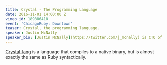 ```yaml
---
title: Crystal - The Programming Language
date: 2016-11-01 14:00:00 Z
vimeo_id: 189886418
event: 'ChicagoRuby: Downtown'
teaser: Crystal, the programming language.
speaker: Justin McNally
speaker_bio: [Justin McNally](https://twitter.com/j_mcnally) is CTO of [Chowly](http://chowlyinc.com). 
---
```


[Crystal-lang](https://crystal-lang.org/) is a language that compiles to a native binary, but is almost exactly the same as Ruby syntactically. 
